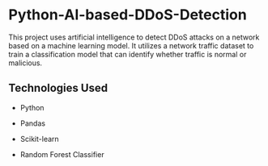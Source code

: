 # Python-AI-based-DDoS-Detection
This project uses artificial intelligence to detect DDoS attacks on a network based on a machine learning model. It utilizes a network traffic dataset to train a classification model that can identify whether traffic is normal or malicious.

## Technologies Used 

- Python

- Pandas  

- Scikit-learn

- Random Forest Classifier
